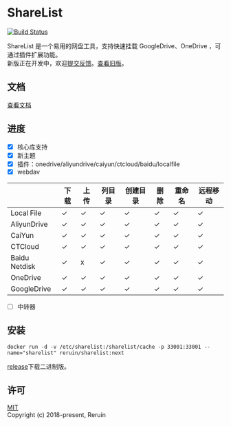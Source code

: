 # ShareList

[![Build Status](https://github.com/reruin/sharelist/actions/workflows/ci.yml/badge.svg)](https://github.com/reruin/sharelist/actions/workflows/ci.yml)

ShareList 是一个易用的网盘工具，支持快速挂载 GoogleDrive、OneDrive ，可通过插件扩展功能。  
新版正在开发中，欢迎[提交反馈](https://github.com/reruin/sharelist/issues/new/choose)。[查看旧版](https://github.com/reruin/sharelist/tree/0.1)。

## 文档
[查看文档](https://reruin.github.io/sharelist/docs/#/zh-cn/)

## 进度
- [x] 核心库支持 
- [x] 新主题 
- [x] 插件：onedrive/aliyundrive/caiyun/ctcloud/baidu/localfile
- [x] webdav

|       | 下载 | 上传 | 列目录 | 创建目录 | 删除 | 重命名 | 远程移动 |
| ----        | ---- | ---- | ---- | ---- | ---- | ---- | ---- |
Local File    |  ✓ | ✓ | ✓ | ✓ | ✓ | ✓ | ✓ |
AliyunDrive   |  ✓ | ✓ | ✓ | ✓ | ✓ | ✓ | ✓ |
CaiYun   |  ✓ | ✓ | ✓ | ✓ | ✓ | ✓ | ✓ |
CTCloud   |  ✓ | ✓ | ✓ | ✓ | ✓ | ✓ | ✓ |
Baidu Netdisk   |  ✓ | x | ✓ | ✓ | ✓ | ✓ | ✓ |
OneDrive   |  ✓ | ✓ | ✓ | ✓ | ✓ | ✓ | ✓ |
GoogleDrive   |  ✓ | ✓ | ✓ | ✓ | ✓ | ✓ | ✓ |

- [ ] 中转器


## 安装
```docker
docker run -d -v /etc/sharelist:/sharelist/cache -p 33001:33001 --name="sharelist" reruin/sharelist:next
```

[release](https://github.com/reruin/sharelist/releases)下载二进制版。


## 许可
[MIT](https://opensource.org/licenses/MIT)   
Copyright (c) 2018-present, Reruin
